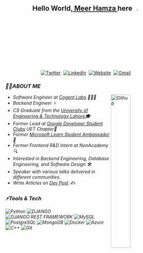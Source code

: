 ## <div align="center">Hello World,<a href = "https://meerhamzadev.web.app/"> Meer Hamza </a> here <img width="4%" height="4%" src="https://github.com/TheDudeThatCode/TheDudeThatCode/blob/master/Assets/Hi.gif" width="30px" alt="Waving"></div>

<p align="center">
<br>
<a href="https://twitter.com/meerhamzadev"><img src="https://img.shields.io/badge/Twitter-1DA1F2?style=for-the-badge&logo=twitter&logoColor=white" alt="Twitter" /></a>&nbsp;
<a href="https://linkedin.com/in/meerhamzadev/"><img src="https://img.shields.io/badge/linkedin-%230077B5.svg?&style=for-the-badge&logo=linkedin&logoColor=white" alt="LinkedIn" /></a>&nbsp;
<a href="https://dev.to/meerhamzadev/"><img alt="Website" src="https://img.shields.io/badge/dev.to-0A0A0A?style=for-the-badge&logo=dev-dot-to&logoColor=white"></a>&nbsp;
<a href="mailto:meerhamzadev@gmail.com?subject=From%20GitHub&body=Hi,%20there.%20Found%20you%20from%20GitHub."><img src="https://img.shields.io/badge/gmail-%23D14836.svg?&style=for-the-badge&logo=gmail&logoColor=white" alt="Gmail"/></a>&nbsp;
</p>

<h3><i>🙋‍♂️ABOUT ME<i/></h3>
<!--   <img width="35%" align="right" alt="Github" src="https://user-images.githubusercontent.com/48678280/88862734-4903af80-d201-11ea-968b-9c939d88a37c.gif" /> -->
<img width="35%" align="right" alt="Github" src="https://user-images.githubusercontent.com/48678280/88862734-4903af80-d201-11ea-968b-9c939d88a37c.gif" />

  -  Software Engineer at [Cogent Labs](https://github.com/cogent-Labs-Inc/) 👨🏻‍💻
  -  Backend Engineer ⚡
  -  CS Graduate from the [University of Engineering & Technology Lahore](https://uet.edu.pk/)🎓
  -  Former Lead at [Google Developer Student Clubs](https://developers.google.com/community/dsc) UET Chapter🚀
  -  Former [Microsoft Learn Student Ambassador](https://studentambassadors.microsoft.com) 🔰
  -  Former Frontend R&D Intern at NonAcademy 🔍
  -  Interested in Backend Engineering, Database Engineering, and Software Design 🛠️
  -  Speaker with various talks delivered in different communities.
  -  Write Articles on [Dev Post](https://dev.to/meerhamzadev) ✍️

<h3><i>⚡Tools & Tech</i></h3>

![Python](https://img.shields.io/badge/-PYTHON-FFDE57?style=plastic&logo=python)
![DJANGO](https://img.shields.io/badge/DJANGO-092e20?style=plastic&logo=django)
![DJANGO REST FRAMEWORK](https://img.shields.io/badge/DJANGO%20REST%20FRAMEWORK-960018?style=plastic&logo=djangorestframework)
![MySQL](https://img.shields.io/badge/-MySQL-F29111?style=plastic&logo=mysql&logoColor=00758F)
![PostgreSQL](https://img.shields.io/badge/-POSTGRESQL-000031?style=plastic&logo=postgresql)
![MongoDB](https://img.shields.io/badge/-MongoDB-000000?style=plastic&logo=mongodb&logoColor=green)
![Docker](https://img.shields.io/badge/-docker-18186d?style=plastic&logo=docker)
![Azure](https://img.shields.io/badge/-Azure-007FFF?style=plastic&logo=microsoft%20azure)
![C++](https://img.shields.io/badge/-C++-blue?style=plastic&logo=cplusplus)
![Git](https://img.shields.io/badge/-Git-black?style=plastic&logo=git)
